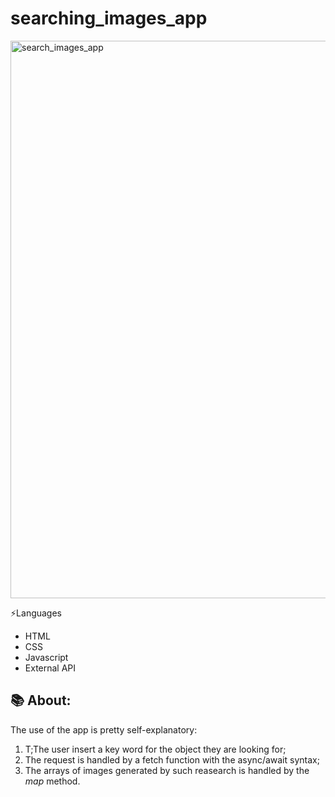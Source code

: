# searching_images_app
<img width="892" alt="search_images_app" src="https://github.com/user-attachments/assets/d9c05516-f0a0-48a8-a579-c0521cd093b4">


⚡Languages
* HTML
* CSS
* Javascript
* External API

## 📚 About:
The use of the app is pretty self-explanatory:
<ol> 
<li>T;The user insert a key word for the object they are looking for;</li>
<li>The request is handled by a fetch function with the async/await syntax;</li>
<li>The arrays of images generated by such reasearch is handled by the <i>map</i> method.</li>
</ol>











